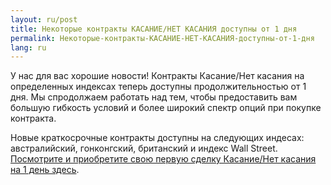 ```yaml
---
layout: ru/post
title: Некоторые контракты КАСАНИЕ/НЕТ КАСАНИЯ доступны от 1 дня
permalink: Некоторые-контракты-КАСАНИЕ-НЕТ-КАСАНИЯ-доступны-от-1-дня
lang: ru
---
```


У нас для вас хорошие новости! Контракты Касание/Нет касания на определенных индексах теперь доступны продолжительностью от 1 дня. Мы спродолжаем работать над тем, чтобы предоставить вам большую гибкость условий и более широкий спектр опций при покупке контракта.

Новые краткосрочные контракты доступны на следующих индесах: австралийский, гонконгский, британский и индекс Wall Street. [Посмотрите и приобретите свою первую сделку Касание/Нет касания на 1 день здесь](https://www.binary.com/c/trade.cgi?market=indices&time=1d&form_name=touchnotouch&expiry_type=duration&amount_type=stake&H=6817.08&currency=GBP&underlying_symbol=FTSE&amount=50&date_start=now&type=ONETOUCH&l=RU?utm_medium=social&utm_source=blog&utm_content=whatsnew).
